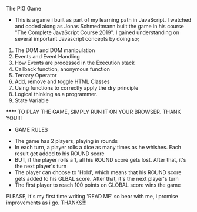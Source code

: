 The PIG Game



* This is a game i built as part of my learning path in JavaScript. I watched and coded along as Jonas Schmedtmann built the game in his course "The Complete JavaScript Course 2019". I gained understanding on several important Javascript concepts by doing so;

1. The DOM and DOM manipulation
2. Events and Event Handling
3. How Events are processed in the Execution stack
4. Callback function, anonymous function
5. Ternary Operator
6. Add, remove and toggle HTML Classes
7. Using functions to correctly apply the dry principle
8. Logical thinking as a programmer.
9. State Variable

**** TO PLAY THE GAME, SIMPLY RUN IT ON YOUR BROWSER.
THANK YOU!!!

* GAME RULES
- The game has 2 players, playing in rounds
- In each turn, a player rolls a dice as many times as he whishes. Each result get added to his ROUND score
- BUT, if the player rolls a 1, all his ROUND score gets lost. After that, it's the next player's turn
- The player can choose to 'Hold', which means that his ROUND score gets added to his GLBAL score. After that, it's the next player's turn
- The first player to reach 100 points on GLOBAL score wins the game

PLEASE, it's my first time writing 'READ ME' so bear with me, i promise improvements as i go. THANKS!!!

